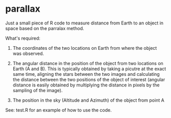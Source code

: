 # parallax

Just a small piece of R code to measure distance from Earth to an object in space based on the parralax method.

What's required:

1. The coordinates of the two locations on Earth from where the object was observed.

2. The angular distance in the position of the object from two locations on Earth (A and B).
This is typically obtained by taking a picutre at the exact same time, aligning the stars between the two images and calculating the distance between the two positions of the object of interest (angular distance is easily obtained by multiplying the distance in pixels by the sampling of the image).

3. The position in the sky (Altitude and Azimuth) of the object from point A

See: test.R for an example of how to use the code.
